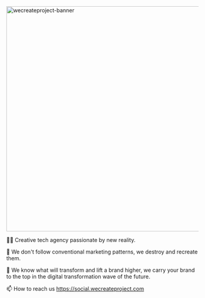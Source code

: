 <img width="2500" height="591" alt="wecreateproject-banner" src="https://github.com/user-attachments/assets/69879a3d-bfd6-44d8-95ca-7e5013ed70dd" />
  
  👋🏾 Creative tech agency passionate by new reality.

  👀 We don't follow conventional marketing patterns, we destroy and recreate them.

  🌱 We know what will transform and lift a brand higher, we carry your brand to the 
  top in the digital transformation wave of the future.

  📫 How to reach us https://social.wecreateproject.com 

 


<!---
wecreateproject/wecreateproject is a ✨ special ✨ repository because its `README.md` (this file) appears on your GitHub profile.
You can click the Preview link to take a look at your changes.
--->
